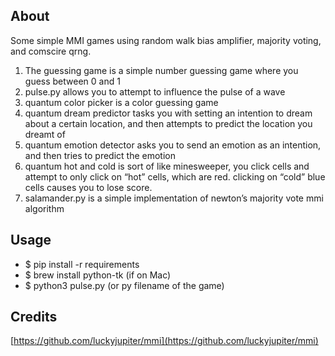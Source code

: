 ## About

Some simple MMI games using random walk bias amplifier, majority voting, and comscire qrng.

1. The guessing game is a simple number guessing game where you guess between 0 and 1
1. pulse.py allows you to attempt to influence the pulse of a wave
1. quantum color picker is a color guessing game
1. quantum dream predictor tasks you with setting an intention to dream about a certain location, and then attempts to predict the location you dreamt of
1. quantum emotion detector asks you to send an emotion as an intention, and then tries to predict the emotion
1. quantum hot and cold is sort of like minesweeper, you click cells and attempt to only click on “hot” cells, which are red. clicking on “cold” blue cells causes you to lose score.
1. salamander.py is a simple implementation of newton’s majority vote mmi algorithm

## Usage

* $ pip install -r requirements
* $ brew install python-tk (if on Mac)
* $ python3 pulse.py (or py filename of the game)

## Credits

[https://github.com/luckyjupiter/mmi](https://github.com/luckyjupiter/mmi)